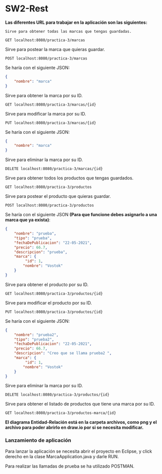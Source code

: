 # SW2-Rest
**Las diferentes URL para trabajar en la aplicación son las siguientes:**

 	Sirve para obtener todas las marcas que tengas guardadas.

~~~~http
GET localhost:8080/practica-3/marcas
~~~~

Sirve para postear la marca que quieras guardar. 

~~~~http
POST localhost:8080/practica-3/marcas 	
~~~~

Se haría con el siguiente JSON:

~~~~json
{
    "nombre": "marca"
}
~~~~

Sirve para obtener la marca por su ID.

~~~~http
GET localhost:8080/practica-3/marcas/{id}
~~~~

Sirve para modificar la marca por su ID. 

~~~~~http
PUT localhost:8080/practica-3/marcas/{id}
~~~~~


Se haría con el siguiente JSON:

```json
{
    "nombre": "marca"
}
```

Sirve para eliminar la marca por su ID.

~~~~http
DELETE localhost:8080/practica-3/marcas/{id}
~~~~

Sirve para obtener todos los productos que tengas guardados.

~~~~http
GET localhost:8080/practica-3/productos		
~~~~

Sirve para postear el producto que quieras guardar. 

~~~~http
POST localhost:8080/practica-3/productos	
~~~~

Se haría con el siguiente JSON **(Para que funcione debes asignarlo a una marca que ya exista)**:

```json
{
    "nombre": "prueba",
    "tipo": "prueba",
    "fechaDePublicacion": "22-05-2021",
    "precio": 66.7,
    "descripcion": "prueba",
    "marca": {
         "id": 1,
        "nombre": "Vostok"
    }
}
```

Sirve para obtener el producto por su ID.

~~~~http
GET localhost:8080/practica-3/productos/{id}	
~~~~

Sirve para modificar el producto por su ID. 

~~~~http
PUT localhost:8080/practica-3/productos/{id}	
~~~~

Se haría con el siguiente JSON:

```json
{
    "nombre": "prueba2",
    "tipo": "prueba2",
    "fechaDePublicacion": "22-05-2021",
    "precio": 66.7,
    "descripcion": "Creo que se llama prueba2 ",
    "marca": {
         "id": 1,
        "nombre": "Vostok"
    }
}
```

Sirve para eliminar la marca por su ID.

~~~~http
DELETE localhost:8080/practica-3/productos/{id}		
~~~~

Sirve para obtener el listado de productos que tiene una marca por su ID.

~~~~http
GET localhost:8080/practica-3/productos-marca/{id}
~~~~

**El diagrama Entidad-Relación está en la carpeta archivos, como png y el archivo para poder abrirlo en draw.io por si se necesita modificar.**



### Lanzamiento de aplicación

Para lanzar la aplicación se necesita abrir el proyecto en Eclipse, y click derecho en la clase MarcaApplication.java y darle  RUN. 

Para realizar las llamadas de prueba se ha utilizado POSTMAN.

